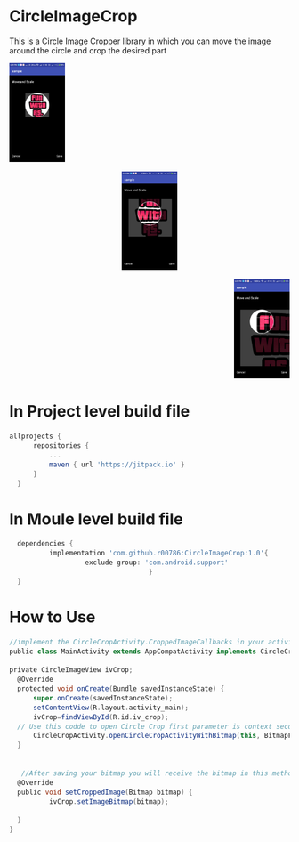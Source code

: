 # CircleImageCrop

This is a Circle Image Cropper library in which you can move the image around the circle and crop the desired part




<p align="left"> 
  <img src="https://raw.githubusercontent.com/r00786/CircleImageCrop/master/1.png" width="100" alt="accessibility text">
</p>
<p align="center"> 
  <img src="https://raw.githubusercontent.com/r00786/CircleImageCrop/master/2.png" width="100" alt="accessibility text">
</p>
<p align="right"> 
  <img src="https://raw.githubusercontent.com/r00786/CircleImageCrop/master/3.png" width="100" alt="accessibility text">
</p>

  # In Project level build file
  
  
  
  
  ```groovy
allprojects {
		repositories {
			...
			maven { url 'https://jitpack.io' }
		}
	}
  ```

# In Moule level build file
  
  
  
  
  ```groovy
	dependencies {
	        implementation 'com.github.r00786:CircleImageCrop:1.0'{
                     exclude group: 'com.android.support'
                                     }
	}
  ```
  
  # How to Use
  ```groovy
  //implement the CircleCropActivity.CroppedImageCallbacks in your activity
  public class MainActivity extends AppCompatActivity implements CircleCropActivity.CroppedImageCallbacks{

private CircleImageView ivCrop;
    @Override
    protected void onCreate(Bundle savedInstanceState) {
        super.onCreate(savedInstanceState);
        setContentView(R.layout.activity_main);
        ivCrop=findViewById(R.id.iv_crop);
	// Use this codde to open Circle Crop first parameter is context second is bitmap to be cropped and third is whether you want           //grid lines or not
        CircleCropActivity.openCircleCropActivityWithBitmap(this, BitmapFactory.decodeResource(getResources(),R.drawable.photo),true);
    }


     //After saving your bitmap you will receive the bitmap in this method
    @Override
    public void setCroppedImage(Bitmap bitmap) {
            ivCrop.setImageBitmap(bitmap);

    }
}

```
